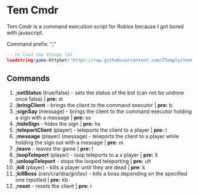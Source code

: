 <h1>Tem Cmdr</h1>

Tem Cmdr is a command execution script for Roblox because I got bored with javascript.

Command prefix: ";"

```lua
-- to load the thingy lol
loadstring(game:HttpGet('https://raw.githubusercontent.com/ITemply/temCmdr/main/main.lua'))()
```

<h2>Commands</h2>

1. <b>;setStatus</b> (true/false) - sets the status of the bot (can not be undone once false) | <b>pre:</b> st
2. <b>;bringClient</b> - brings the client to the command executor | <b>pre:</b> b
3. <b>;signSay</b> (message) - brings the client to the command executor holding a sign with a message | <b>pre:</b> ss
4. <b>;hideSign</b> - hides the sign | <b>pre:</b> hs
5. <b>;teleportClient</b> (player) - teleports the client to a player | <b>pre:</b> t
6. <b>;message</b> (player) (message) - teleports the client to a player while holding the sign out with a message | <b>pre:</b> m
7. <b>;leave</b> - leaves the game | <b>pre:</b> l
8. <b>;loopTeleport</b> (player) - loop teleports to a x player | <b>pre:</b> lt
9. <b>;unloopTeleport</b> - stops the looped teleporting | <b>pre:</b> ult
10. <b>;kill</b> (player) - kills a player until they are dead | <b>pre:</b> k
11. <b>;killBoss</b> (cen/cra/dra/gri/lav) - kills a boss depending on the specified one inputted | <b>pre:</b> kb
12. <b>;reset</b> - resets the client | <b>pre:</b> r
